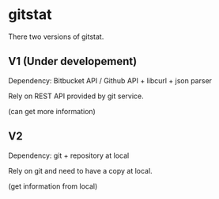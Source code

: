 # gitstat

There two versions of gitstat.

## V1 (Under developement)

Dependency: Bitbucket API / Github API + libcurl + json parser

Rely on REST API provided by git service.

(can get more information)

## V2

Dependency: git + repository at local

Rely on git and need to have a copy at local.

(get information from local)

